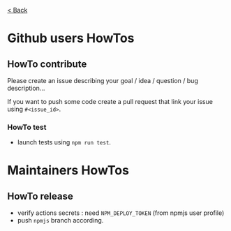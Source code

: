 [ < Back](../README.md)

# Github users HowTos

## HowTo contribute

Please create an issue describing your goal / idea / question / bug description...

If you want to push some code create a pull request that link your issue using `#<issue_id>`.

### HowTo test
* launch tests using `npm run test`.


# Maintainers HowTos

## HowTo release

- verify actions secrets : need `NPM_DEPLOY_TOKEN` (from npmjs user profile)
- push `npmjs` branch according.
